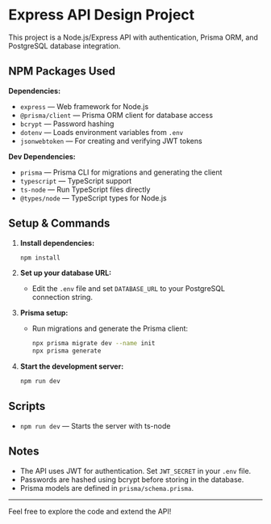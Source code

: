 # Express API Design Project

This project is a Node.js/Express API with authentication, Prisma ORM, and PostgreSQL database integration.

## NPM Packages Used

**Dependencies:**

- `express` — Web framework for Node.js
- `@prisma/client` — Prisma ORM client for database access
- `bcrypt` — Password hashing
- `dotenv` — Loads environment variables from `.env`
- `jsonwebtoken` — For creating and verifying JWT tokens

**Dev Dependencies:**

- `prisma` — Prisma CLI for migrations and generating the client
- `typescript` — TypeScript support
- `ts-node` — Run TypeScript files directly
- `@types/node` — TypeScript types for Node.js

## Setup & Commands

1. **Install dependencies:**

   ```bash
   npm install
   ```

2. **Set up your database URL:**

   - Edit the `.env` file and set `DATABASE_URL` to your PostgreSQL connection string.

3. **Prisma setup:**

   - Run migrations and generate the Prisma client:
     ```bash
     npx prisma migrate dev --name init
     npx prisma generate
     ```

4. **Start the development server:**
   ```bash
   npm run dev
   ```

## Scripts

- `npm run dev` — Starts the server with ts-node

## Notes

- The API uses JWT for authentication. Set `JWT_SECRET` in your `.env` file.
- Passwords are hashed using bcrypt before storing in the database.
- Prisma models are defined in `prisma/schema.prisma`.

---

Feel free to explore the code and extend the API!
